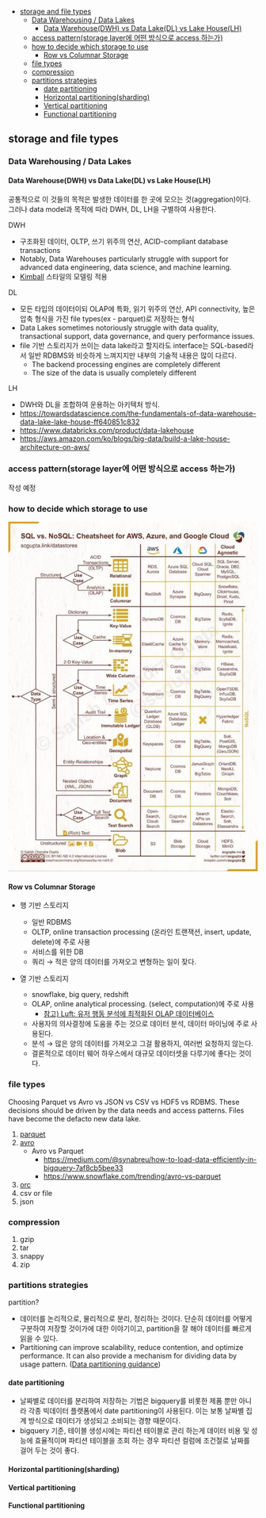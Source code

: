 <!-- @import "[TOC]" {cmd="toc" depthFrom=1 depthTo=6 orderedList=false} -->
<!-- code_chunk_output -->

- [storage and file types](#storage-and-file-types)
  - [Data Warehousing / Data Lakes](#data-warehousing--data-lakes)
    - [Data Warehouse(DWH) vs Data Lake(DL) vs Lake House(LH)](#data-warehousedwh-vs-data-lakedl-vs-lake-houselh)
  - [access pattern(storage layer에 어떤 방식으로 access 하는가)](#access-patternstorage-layer에-어떤-방식으로-access-하는가)
  - [how to decide which storage to use](#how-to-decide-which-storage-to-use)
    - [Row vs Columnar Storage](#row-vs-columnar-storage)
  - [file types](#file-types)
  - [compression](#compression)
  - [partitions strategies](#partitions-strategies)
    - [date partitioning](#date-partitioning)
    - [Horizontal partitioning(sharding)](#horizontal-partitioningsharding)
    - [Vertical partitioning](#vertical-partitioning)
    - [Functional partitioning](#functional-partitioning)

## storage and file types

### Data Warehousing / Data Lakes

#### Data Warehouse(DWH) vs Data Lake(DL) vs Lake House(LH)

공통적으로 이 것들의 목적은 발생한 데이터를 한 곳에 모으는 것(aggregation)이다.  
그러나 data model과 목적에 따라 DWH, DL, LH을 구별하여 사용한다.

DWH

- 구조화된 데이터, OLTP, 쓰기 위주의 연산, ACID-compliant database transactions
- Notably, Data Warehouses particularly struggle with support for advanced data engineering, data science, and machine learning.
- [Kimball](https://www.kimballgroup.com/data-warehouse-business-intelligence-resources/kimball-techniques/dimensional-modeling-techniques/) 스타일의 모델링 적용

DL

- 모든 타입의 데이터이되 OLAP에 특화, 읽기 위주의 연산, API connectivity, 높은 압축 형식을 가진 file types(ex - parquet)로 저장하는 형식
- Data Lakes sometimes notoriously struggle with data quality, transactional support, data governance, and query performance issues.
- file 기반 스토리지가 쓰이는 data lake라고 할지라도 interface는 SQL-based라서 일반 RDBMS와 비슷하게 느껴지지만 내부의 기술적 내용은 많이 다르다.
  - The backend processing engines are completely different
  - The size of the data is usually completely different

LH

- DWH와 DL을 조합하여 운용하는 아키텍처 방식.
- https://towardsdatascience.com/the-fundamentals-of-data-warehouse-data-lake-lake-house-ff640851c832
- https://www.databricks.com/product/data-lakehouse
- https://aws.amazon.com/ko/blogs/big-data/build-a-lake-house-architecture-on-aws/

### access pattern(storage layer에 어떤 방식으로 access 하는가)

작성 예정

### how to decide which storage to use

<img src="./db_select.png" />

#### Row vs Columnar Storage

- 행 기반 스토리지

  - 일반 RDBMS
  - OLTP, online transaction processing (온라인 트랜잭션, insert, update, delete)에 주로 사용
  - 서비스를 위한 DB
  - 쿼리 → 적은 양의 데이터를 가져오고 변형하는 일이 잦다.

- 열 기반 스토리지
  - snowflake, big query, redshift
  - OLAP, online analytical processing. (select, computation)에 주로 사용
    - [참고) Luft: 유저 행동 분석에 최적화된 OLAP 데이터베이스](https://engineering.ab180.co/stories/introducing-luft)
  - 사용자의 의사결정에 도움을 주는 것으로 데이터 분석, 데이터 마이닝에 주로 사용된다.
  - 분석 → 많은 양의 데이터를 가져오고 그걸 활용하지, 여러번 요청하지 않는다.
  - 결론적으로 데이터 웨어 하우스에서 대규모 데이터셋을 다루기에 좋다는 것이다.

### file types

Choosing Parquet vs Avro vs JSON vs CSV vs HDF5 vs RDBMS. These decisions should be driven by the data needs and access patterns. Files have become the defacto new data lake.

1. [parquet](https://parquet.apache.org/)
2. [avro](https://avro.apache.org/)
   - Avro vs Parquet
     - https://medium.com/@synabreu/how-to-load-data-efficiently-in-bigquery-7af8cb5bee33
     - https://www.snowflake.com/trending/avro-vs-parquet
3. [orc](https://orc.apache.org/)
4. csv or file
5. json

### compression

1. gzip
2. tar
3. snappy
4. zip

### partitions strategies

partition?

- 데이터를 논리적으로, 물리적으로 분리, 정리하는 것이다. 단순히 데이터를 어떻게 구분하여 저장할 것이가에 대한 이야기이고, partition을 잘 해야 데이터를 빠르게 읽을 수 있다.
- Partitioning can improve scalability, reduce contention, and optimize performance. It can also provide a mechanism for dividing data by usage pattern. ([Data partitioning guidance](https://learn.microsoft.com/en-us/azure/architecture/best-practices/data-partitioning))

#### date partitioning

- 날짜별로 데이터를 분리하여 저장하는 기법은 bigquery를 비롯한 제품 뿐만 아니라 각종 빅데이터 플랫폼에서 date partitioning이 사용된다. 이는 보통 날짜별 집계 방식으로 데이터가 생성되고 소비되는 경향 때문이다.
- bigquery 기준, 테이블 생성시에는 파티션 테이블로 관리 하는게 데이터 비용 및 성능에 효율적이며 파티션 테이블을 조회 하는 경우 파티션 컬럼에 조건절로 날짜를 걸어 두는 것이 좋다.

#### Horizontal partitioning(sharding)

#### Vertical partitioning

#### Functional partitioning
